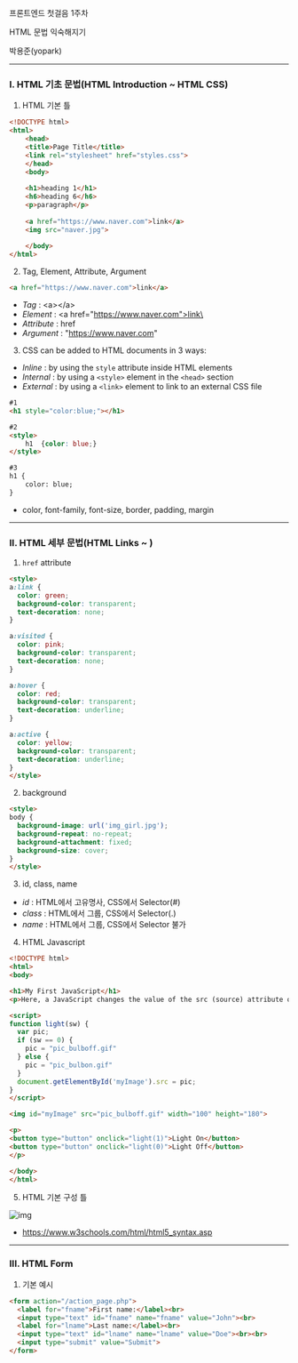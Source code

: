 프론트엔드 첫걸음 1주차

HTML 문법 익숙해지기

박용준(yopark)

---

### I. HTML 기초 문법(HTML Introduction ~ HTML CSS)

1. HTML 기본 틀

```html
<!DOCTYPE html>
<html>
	<head>
    <title>Page Title</title>
    <link rel="stylesheet" href="styles.css">
	</head>
	<body>
    
    <h1>heading 1</h1>
    <h6>heading 6</h6>
    <p>paragraph</p>
    
    <a href="https://www.naver.com">link</a>
    <img src="naver.jpg">
    
	</body>
</html>
```



2. Tag, Element, Attribute, Argument

```HTML
<a href="https://www.naver.com">link</a>
```

* *Tag* : \<a>\</a>
* *Element* : \<a href="https://www.naver.com">link\</a>
* *Attribute* : href
* *Argument* : "https://www.naver.com"



3. CSS can be added to HTML documents in 3 ways:

* *Inline* : by using the `style` attribute inside HTML elements
* *Internal* : by using a `<style>` element in the `<head>` section
* *External* : by using a `<link>` element to link to an external CSS file

```HTML
#1 
<h1 style="color:blue;"></h1>

#2 
<style>
	h1	{color: blue;}
</style>

#3
h1 {
	color: blue;
}
```

* color, font-family, font-size, border, padding, margin

---

### II. HTML 세부 문법(HTML Links ~ )

1. `href` attribute

```HTML
<style>
a:link {
  color: green;
  background-color: transparent;
  text-decoration: none;
}

a:visited {
  color: pink;
  background-color: transparent;
  text-decoration: none;
}

a:hover {
  color: red;
  background-color: transparent;
  text-decoration: underline;
}

a:active {
  color: yellow;
  background-color: transparent;
  text-decoration: underline;
}
</style>
```

2. background

```HTML
<style>
body {
  background-image: url('img_girl.jpg');
  background-repeat: no-repeat;
  background-attachment: fixed;
  background-size: cover;
}
</style>
```

3. id, class, name

* *id* : HTML에서 고유명사, CSS에서 Selector(#)
* *class* : HTML에서 그룹, CSS에서 Selector(.)
* *name* : HTML에서 그룹, CSS에서 Selector 불가



4. HTML Javascript

```HTML
<!DOCTYPE html>
<html>
<body>

<h1>My First JavaScript</h1>
<p>Here, a JavaScript changes the value of the src (source) attribute of an image.</p>

<script>
function light(sw) {
  var pic;
  if (sw == 0) {
    pic = "pic_bulboff.gif"
  } else {
    pic = "pic_bulbon.gif"
  }
  document.getElementById('myImage').src = pic;
}
</script>

<img id="myImage" src="pic_bulboff.gif" width="100" height="180">

<p>
<button type="button" onclick="light(1)">Light On</button>
<button type="button" onclick="light(0)">Light Off</button>
</p>

</body>
</html>
```



5. HTML 기본 구성 틀

![img](https://www.w3schools.com/html/img_sem_elements.gif)

* https://www.w3schools.com/html/html5_syntax.asp

---

### III. HTML Form

1. 기본 예시

```HTML
<form action="/action_page.php">
  <label for="fname">First name:</label><br>
  <input type="text" id="fname" name="fname" value="John"><br>
  <label for="lname">Last name:</label><br>
  <input type="text" id="lname" name="lname" value="Doe"><br><br>
  <input type="submit" value="Submit">
</form>
```

